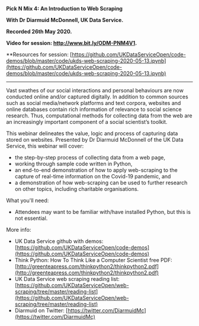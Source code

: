 **Pick N Mix 4: An Introduction to Web Scraping**

**With Dr Diarmuid McDonnell, UK Data Service.**

**Recorded 26th May 2020.**

**Video for session: http://www.bit.ly/ODM-PNM4V1.**

**Resources for session: [https://github.com/UKDataServiceOpen/code-demos/blob/master/code/ukds-web-scraping-2020-05-13.ipynb](https://github.com/UKDataServiceOpen/code-demos/blob/master/code/ukds-web-scraping-2020-05-13.ipynb) 

----

Vast swathes of our social interactions and personal behaviours are now conducted online and/or captured digitally. In addition to common sources such as social media/network platforms and text corpora, websites and online databases contain rich information of relevance to social science research. Thus, computational methods for collecting data from the web are an increasingly important component of a social scientist’s toolkit.

This webinar delineates the value, logic and process of capturing data stored on websites. Presented by Dr Diarmuid McDonnell of the UK Data Service, this webinar will cover:

- the step-by-step process of collecting data from a web page,
- working through sample code written in Python,
- an end-to-end demonstration of how to apply web-scraping to the capture of real-time information on the Covid-19 pandemic, and
- a demonstration of how web-scraping can be used to further research on other topics, including charitable organisations.

What you'll need:
- Attendees may want to be familiar with/have installed Python, but this is not essential.

More info:
- UK Data Service github with demos: [https://github.com/UKDataServiceOpen/code-demos](https://github.com/UKDataServiceOpen/code-demos)
- Think Python: How To Think Like a Computer Scientist free PDF: [http://greenteapress.com/thinkpython2/thinkpython2.pdf](http://greenteapress.com/thinkpython2/thinkpython2.pdf)
- UK Data Service web scraping reading list: [https://github.com/UKDataServiceOpen/web-scraping/tree/master/reading-list](https://github.com/UKDataServiceOpen/web-scraping/tree/master/reading-list)
- Diarmuid on Twitter: [https://twitter.com/DiarmuidMc](https://twitter.com/DiarmuidMc)




















